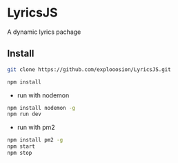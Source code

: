 # LyricsJS
A dynamic lyrics pachage

## Install
```bash
git clone https://github.com/explooosion/LyricsJS.git
```  
```bash
npm install
```  
  
+ run with nodemon
```bash
npm install nodemon -g
npm run dev
```  
+ run with pm2
```bash
npm install pm2 -g
npm start
npm stop
```  
